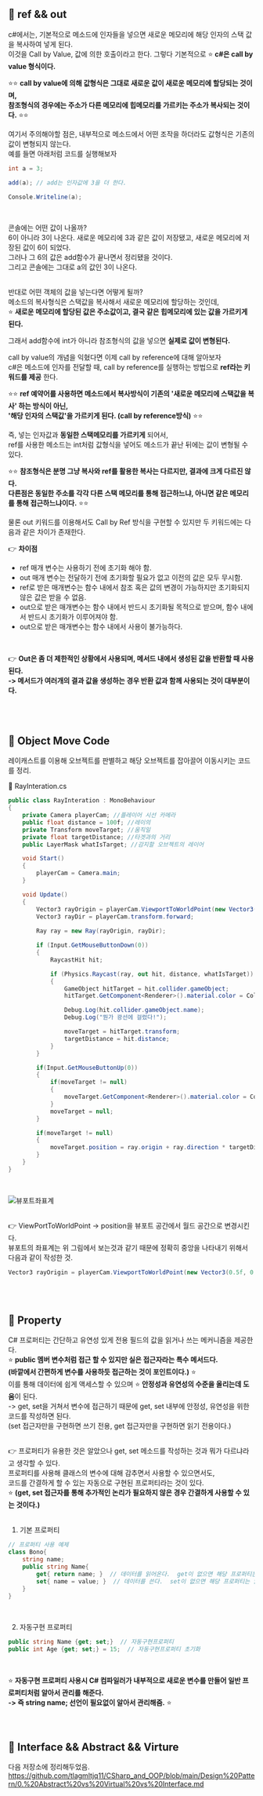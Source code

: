 ## 🔔 ref && out
c#에서는, 기본적으로 메소드에 인자들을 넣으면 새로운 메모리에 해당 인자의 스택 값을 복사하여 넣게 된다.<br>
이것을 Call by Value, 값에 의한 호출이라고 한다. 그렇다 기본적으로 ⭐ **c#은 call by value 형식이다.**<br>
 
⭐⭐ **call by value에 의해 값형식은 그대로 새로운 값이 새로운 메모리에 할당되는 것이며,<br>
참조형식의 경우에는 주소가 다른 메모리에 힙메모리를 가르키는 주소가 복사되는 것이다.** ⭐⭐<br>

여기서 주의해야할 점은, 내부적으로 메소드에서 어떤 조작을 하더라도 값형식은 기존의 값이 변형되지 않는다.<br>
예를 들면 아래처럼 코드를 실행해보자<br>

```c#
int a = 3;

add(a); // add는 인자값에 3을 더 한다.

Console.Writeline(a); 
```
<br>

콘솔에는 어떤 값이 나올까? <br>
6이 아니라 3이 나온다. 새로운 메모리에 3과 같은 값이 저장됐고, 새로운 메모리에 저장된 값이 6이 되었다.<br>
그러나 그 6의 값은 add함수가 끝나면서 정리됐을 것이다.<br>
그리고 콘솔에는 그대로 a의 값인 3이 나온다.<br>
<br>
 
반대로 어떤 객체의 값을 넣는다면 어떻게 될까?<br>
메소드의 복사형식은 스택값을 복사해서 새로운 메모리에 할당하는 것인데,<br>
⭐ **새로운 메모리에 할당된 값은 주소값이고, 결국 같은 힙메모리에 있는 값을 가르키게 된다.**<br>

그래서 add함수에 int가 아니라 참조형식의 값을 넣으면 **실제로 값이 변형된다.**<br>

call by value의 개념을 익혔다면 이제 call by reference에 대해 알아보자<br>
c#은 메소드에 인자를 전달할 때, call by reference를 실행하는 방법으로 **ref라는 키워드를 제공** 한다.<br>

⭐⭐ **ref 예약어를 사용하면 메소드에서 복사방식이 기존의 '새로운 메모리에 스택값을 복사' 하는 방식이 아닌,<br>
'해당 인자의 스택값'을 가르키게 된다. (call by reference방식)** ⭐⭐<br>

즉, 넣는 인자값과 **동일한 스택메모리를 가르키게** 되어서,<br>
ref를 사용한 메소드는 int처럼 값형식을 넣어도 메소드가 끝난 뒤에는 값이 변형될 수 있다.<br>

⭐⭐ **참조형식은 분명 그냥 복사와 ref를 활용한 복사는 다르지만, 결과에 크게 다르진 않다.<br>
다른점은 동일한 주소를 각각 다른 스택 메모리를 통해 접근하느냐, 아니면 같은 메모리를 통해 접근하느냐이다.** ⭐⭐<br>

물론 out 키워드를 이용해서도 Call by Ref 방식을 구현할 수 있지만 두 키워드에는 다음과 같은 차이가 존재한다.<br>

👉 **차이점**<br>
- ref 매개 변수는 사용하기 전에 초기화 해야 함.<br>
- out 매개 변수는 전달하기 전에 초기화할 필요가 없고 이전의 값은 모두 무시함.<br>
- ref로 받은 매개변수는 함수 내에서 참조 혹은 값의 변경이 가능하지만 초기화되지 않은 값은 받을 수 없음.<br>
- out으로 받은 매개변수는 함수 내에서 반드시 초기화될 목적으로 받으며, 함수 내에서 반드시 초기화가 이루어져야 함.<br>
- out으로 받은 매개변수는 함수 내에서 사용이 불가능하다.<br>
<br>

👉 **Out은 좀 더 제한적인 상황에서 사용되며, 메서드 내에서 생성된 값을 반환할 때 사용된다.<br>
-> 메서드가 여러개의 결과 값을 생성하는 경우 반환 값과 함께 사용되는 것이 대부분이다.**<br>
<br>
<br>
<br>

## 🔔 Object Move Code
레이캐스트를 이용해 오브젝트를 판별하고 해당 오브젝트를 잡아끌어 이동시키는 코드를 정리.<br>

📜 RayInteration.cs<br>
```c#
public class RayInteration : MonoBehaviour
{
    private Camera playerCam; //플레이어 시선 카메라  
    public float distance = 100f; //레이의 
    private Transform moveTarget; //움직일 
    private float targetDistance; //타겟과의 거리
    public LayerMask whatIsTarget; //감지할 오브젝트의 레이어

    void Start()
    {
        playerCam = Camera.main; 
    }

    void Update()
    {
        Vector3 rayOrigin = playerCam.ViewportToWorldPoint(new Vector3(0.5f, 0.5f, 0.5f)); //뷰포트의 중앙을 월드좌표계로 변환
        Vector3 rayDir = playerCam.transform.forward;
      
        Ray ray = new Ray(rayOrigin, rayDir); 

        if (Input.GetMouseButtonDown(0))  
        {
            RaycastHit hit; 

            if (Physics.Raycast(ray, out hit, distance, whatIsTarget))
            {
                GameObject hitTarget = hit.collider.gameObject;
                hitTarget.GetComponent<Renderer>().material.color = Color.red;

                Debug.Log(hit.collider.gameObject.name); 
                Debug.Log("뭔가 광선에 걸렸다!");

                moveTarget = hitTarget.transform;
                targetDistance = hit.distance;
            }
        }

        if(Input.GetMouseButtonUp(0)) 
        {
            if(moveTarget != null)
            {
                moveTarget.GetComponent<Renderer>().material.color = Color.white; 
            }
            moveTarget = null;
        }

        if(moveTarget != null)
        {
            moveTarget.position = ray.origin + ray.direction * targetDistance; 
        }
    }
}
```
<br>

![뷰포트좌표계](https://user-images.githubusercontent.com/43705434/125432208-69448ba3-0a69-4798-9d8d-146ccf5b3208.PNG)<br>
<br>

👉 ViewPortToWorldPoint -> position을 뷰포트 공간에서 월드 공간으로 변경시킨다.<br>
뷰포트의 좌표계는 위 그림에서 보는것과 같기 때문에 정확히 중앙을 나타내기 위해서 다음과 같이 작성한 것.<br>

```c#
Vector3 rayOrigin = playerCam.ViewportToWorldPoint(new Vector3(0.5f, 0.5f, 0.5f));
```
<br>
<br>

## 🔔 Property
C# 프로퍼티는 간단하고 유연성 있게 전용 필드의 값을 읽거나 쓰는 메커니즘을 제공한다.<br>
⭐ **public 멤버 변수처럼 접근 할 수 있지만 실은 접근자라는 특수 메서드다.<br>
(바깥에서 간편하게 변수를 사용하듯 접근하는 것이 포인트이다.)** ⭐<br>
이를 통해 데이터에 쉽게 액세스할 수 있으며 ⭐ **안정성과 유연성의 수준을 올리는데 도움**이 된다.<br> 
-> get, set을 거쳐서 변수에 접근하기 때문에 get, set 내부에 안정성, 유연성을 위한 코드를 작성하면 된다.<br>
(set 접근자만을 구현하면 쓰기 전용, get 접근자만을 구현하면 읽기 전용이다.)<br>
<br>

👉 프로퍼티가 유용한 것은 알았으나 get, set 메소드를 작성하는 것과 뭐가 다르냐라고 생각할 수 있다.<br>
프로퍼티를 사용해 클래스의 변수에 대해 감추면서 사용할 수 있으면서도,<br>
코드를 간결하게 할 수 있는 자동으로 구현된 프로퍼티라는 것이 있다.<br>
⭐ **(get, set 접근자를 통해 추가적인 논리가 필요하지 않은 경우 간결하게 사용할 수 있는 것이다.)**<br>
<br>


1. 기본 프로퍼티
```c#
// 프로퍼티 사용 예제
class Bono{
    string name;
    public string Name{
        get{ return name; }  // 데이터를 읽어온다.  get이 없으면 해당 프로퍼티는 쓰기 전용이 된다
        set{ name = value; }  // 데이터를 쓴다.  set이 없으면 해당 프로퍼티는 읽기 전용이 된다
    }
}
```
<br>

2. 자동구현 프로퍼티
```c#
public string Name {get; set;}  // 자동구현프로퍼티
public int Age {get; set;} = 15;  // 자동구현프로퍼티 초기화
```
<br>

⭐ **자동구현 프로퍼티 사용시 C# 컴파일러가 내부적으로 새로운 변수를 만들어 일반 프로퍼티처럼 알아서 관리를 해준다.<br>
-> 즉 string name; 선언이 필요없이 알아서 관리해줌.** ⭐<br>
<br>
<br>

## 🔔 Interface && Abstract && Virture
다음 저장소에 정리해두었음.<br>
https://github.com/tlagmltjq11/CSharp_and_OOP/blob/main/Design%20Pattern/0.%20Abstract%20vs%20Virtual%20vs%20Interface.md <br>
<br>
<br>
